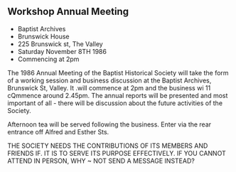 ## Workshop Annual Meeting

- Baptist Archives
- Brunswick House
- 225 Brunswick st, The Valley
- Saturday November 8TH 1986
- Commencing at 2pm

The 1986 Annual Meeting of the Baptist Historical Society
will take the form of a working session and business
discussion at the Baptist Archives, Brunswick St, Valley. It
.will commence at 2pm and the business wi 11 cQmmence around
2.45pm. The annual reports will be presented and most
important of all - there will be discussion about the future
activities of the Society.

Afternoon tea will be served following the business.
Enter via the rear entrance off Alfred and Esther Sts.

THE SOCIETY NEEDS THE CONTRIBUTIONS OF ITS MEMBERS AND FRIENDS IF. IT IS
TO SERVE ITS PURPOSE EFFECTIVELY. IF YOU CANNOT ATTEND IN PERSON, WHY
~ NOT SEND A MESSAGE INSTEAD?